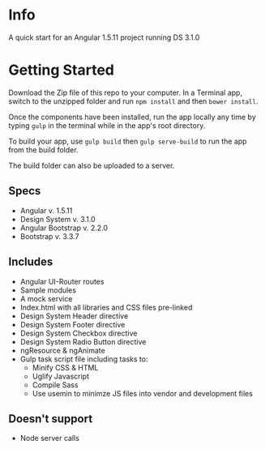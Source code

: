 # Info
A quick start for an Angular 1.5.11 project running DS 3.1.0


# Getting Started

Download the Zip file of this repo to your computer. In a Terminal app, switch to the unzipped folder and  run `npm install` and then `bower install`.

Once the components have been installed, run the app locally any time by typing `gulp` in the terminal while in the app's root directory.

To build your app, use `gulp build` then `gulp serve-build` to run the app from the build folder.

The build folder can also be uploaded to a server.


## Specs
* Angular           v. 1.5.11
* Design System     v. 3.1.0
* Angular Bootstrap v. 2.2.0
* Bootstrap         v. 3.3.7

## Includes
* Angular UI-Router routes
* Sample modules
* A mock service
* Index.html with all libraries and CSS files pre-linked
* Design System Header directive
* Design System Footer directive
* Design System Checkbox directive
* Design System Radio Button directive
* ngResource & ngAnimate
* Gulp task script file including tasks to:
  * Minify CSS & HTML
  * Uglify Javascript
  * Compile Sass
  * Use usemin to minimze JS files into vendor and development files



## Doesn't support
* Node server calls
